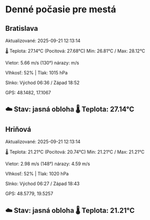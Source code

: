 ﻿# Denné počasie pre mestá

## Bratislava
Aktualizované: 2025-09-21 12:13:14

🌡️ Teplota: 27.14°C 
(Pocitová: 27.68°C)
Min: 26.81°C / Max: 28.12°C

Vietor: 5.66 m/s    (130°) 
nárazy:  m/s

Vlhkosť: 52% | Tlak: 1015 hPa

Slnko: Východ 06:36 / Západ 18:52

GPS: 48.1482, 17.1067

☁️ Stav: jasná obloha        🌡️ Teplota: 27.14°C
---

## Hriňová
Aktualizované: 2025-09-21 12:13:14

🌡️ Teplota: 21.21°C 
(Pocitová: 20.74°C)
Min: 21.21°C / Max: 21.21°C

Vietor: 2.98 m/s (148°)
nárazy: 4.59 m/s

Vlhkosť: 52% | Tlak: 1020 hPa

Slnko: Východ 06:27 / Západ 18:43

GPS: 48.5779, 19.5257

☁️ Stav: jasná obloha        🌡️ Teplota: 21.21°C
---
